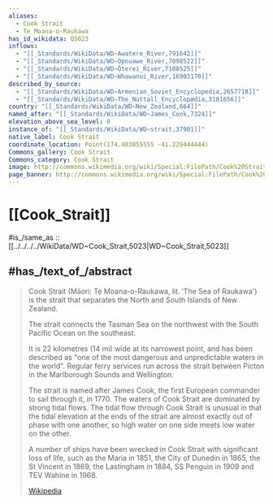 ```yaml
---
aliases:
  - Cook Strait 
  - Te Moana-o-Raukawa
has_id_wikidata: Q5023
inflows:
  - "[[_Standards/WikiData/WD~Awatere_River,791642]]"
  - "[[_Standards/WikiData/WD~Opouawe_River,7098522]]"
  - "[[_Standards/WikiData/WD~Ōterei_River,7108525]]"
  - "[[_Standards/WikiData/WD~Whawanui_River,16903170]]"
described_by_source:
  - "[[_Standards/WikiData/WD~Armenian_Soviet_Encyclopedia,2657718]]"
  - "[[_Standards/WikiData/WD~The_Nuttall_Encyclopædia,3181656]]"
country: "[[_Standards/WikiData/WD~New_Zealand,664]]"
named_after: "[[_Standards/WikiData/WD~James_Cook,7324]]"
elevation_above_sea_level: 0
instance_of: "[[_Standards/WikiData/WD~strait,37901]]"
native_label: Cook Strait
coordinate_location: Point(174.483055555 -41.229444444)
Commons_gallery: Cook Strait
Commons_category: Cook Strait
image: http://commons.wikimedia.org/wiki/Special:FilePath/Cook%20Strait%20and%20Marlborough%20Sounds%20from%20Mount%20Kaukau.jpg
page_banner: http://commons.wikimedia.org/wiki/Special:FilePath/Cook%20Strait%20Ferries%20banner%20Interislander%20and%20Bluebridge%20at%20Picton.jpg
---
```


# [[Cook_Strait]] 

#is_/same_as :: [[../../../../WikiData/WD~Cook_Strait,5023|WD~Cook_Strait,5023]] 

## #has_/text_of_/abstract 

> Cook Strait (Māori: Te Moana-o-Raukawa, lit. 'The Sea of Raukawa') 
> is the strait that separates the North and South Islands of New Zealand. 
> 
> The strait connects the Tasman Sea on the northwest 
> with the South Pacific Ocean on the southeast. 
> 
> It is 22 kilometres (14 mi) wide at its narrowest point, 
> and has been described as "one of the most dangerous and unpredictable waters in the world". 
> Regular ferry services run across the strait between Picton in the Marlborough Sounds and Wellington.
>
> The strait is named after James Cook, the first European commander to sail through it, in 1770. 
> The waters of Cook Strait are dominated by strong tidal flows. 
> The tidal flow through Cook Strait is unusual in that the tidal elevation at the ends of the strait 
> are almost exactly out of phase with one another, 
> so high water on one side meets low water on the other. 
> 
> A number of ships have been wrecked in Cook Strait with significant loss of life, 
> such as the Maria in 1851, the City of Dunedin in 1865, the St Vincent in 1869, 
> the Lastingham in 1884, SS Penguin in 1909 and TEV Wahine in 1968.
>
> [Wikipedia](https://en.wikipedia.org/wiki/Cook%20Strait) 


